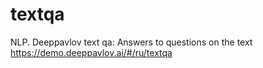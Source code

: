# textqa
NLP. Deeppavlov text qa: Answers to questions on the text  
https://demo.deeppavlov.ai/#/ru/textqa
